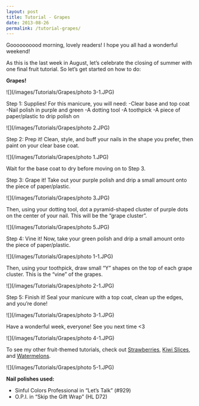```yaml
---
layout: post
title: Tutorial - Grapes
date: 2013-08-26
permalink: /tutorial-grapes/
---
```


Goooooooood morning, lovely readers! I hope you all had a wonderful weekend!

As this is the last week in August, let’s celebrate the closing of summer with one final fruit tutorial. So let’s get started on how to do:

**Grapes!**

![](/images/Tutorials/Grapes/photo 3-1.JPG)

Step 1: Supplies! For this manicure, you will need:
-Clear base and top coat
-Nail polish in purple and green
-A dotting tool
-A toothpick
-A piece of paper/plastic to drip polish on

![](/images/Tutorials/Grapes/photo 2.JPG)

Step 2: Prep it! Clean, style, and buff your nails in the shape you prefer, then paint on your clear base coat.

![](/images/Tutorials/Grapes/photo 1.JPG)

Wait for the base coat to dry before moving on to Step 3.

Step 3: Grape it! Take out your purple polish and drip a small amount onto the piece of paper/plastic.

![](/images/Tutorials/Grapes/photo 3.JPG)

Then, using your dotting tool, dot a pyramid-shaped cluster of purple dots on the center of your nail. This will be the “grape cluster”.

![](/images/Tutorials/Grapes/photo 5.JPG)

Step 4: Vine it! Now, take your green polish and drip a small amount onto the piece of paper/plastic.

![](/images/Tutorials/Grapes/photo 1-1.JPG)

Then, using your toothpick, draw small “Y” shapes on the top of each grape cluster. This is the “vine” of the grapes.

![](/images/Tutorials/Grapes/photo 2-1.JPG)

Step 5: Finish it! Seal your manicure with a top coat, clean up the edges, and you’re done!

![](/images/Tutorials/Grapes/photo 3-1.JPG)

Have a wonderful week, everyone! See you next time <3

![](/images/Tutorials/Grapes/photo 4-1.JPG)

To see my other fruit-themed tutorials, check out [Strawberries](http://nailsfornickels.com/tutorial-strawberries/), [Kiwi Slices](http://nailsfornickels.com/tutorial-kiwi-slices/), and [Watermelons](http://nailsfornickels.com/tutorial-watermelons/).

![](/images/Tutorials/Grapes/photo 5-1.JPG)

**Nail polishes used:**

- Sinful Colors Professional in “Let’s Talk” (#929)
- O.P.I. in “Skip the Gift Wrap” (HL D72)